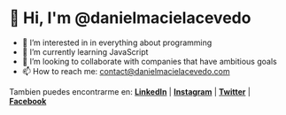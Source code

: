 # 👋  Hi, I'm @danielmacielacevedo

- 👀  I’m interested in in everything about programming
- 🌱  I’m currently learning JavaScript
- 💞️  I’m looking to collaborate with companies that have ambitious goals
- 📫  How to reach me: contact@danielmacielacevedo.com

Tambien puedes encontrarme en:
[**LinkedIn**](https://linkedin.com/in/danielmacielacevedo "LinkedIn") | [**Instagram**](http://instagram.com/danielmacielacevedo "Instagram") | [**Twitter**](http://twitter.com/danielmacielace "Twitter") | [**Facebook**](http://facebook.com/danielmacielace "Facebook")
